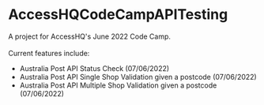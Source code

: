 # AccessHQCodeCampAPITesting

A project for AccessHQ's June 2022 Code Camp. <br><br>
Current features include:
- Australia Post API Status Check (07/06/2022)
- Australia Post API Single Shop Validation given a postcode (07/06/2022)
- Australia Post API Multiple Shop Validation given a postcode (07/06/2022)